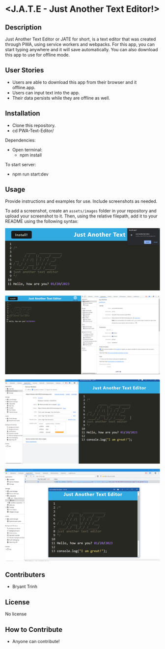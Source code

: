 # <J.A.T.E - Just Another Text Editor!>

## Description

  Just Another Text Editor or JATE for short, is a text editor that was created through PWA, using service workers and webpacks. For this app, you can start typing anywhere and it will save automatically. You can also download this app to use for offline mode.

## User Stories

- Users are able to download this app from their browser and it offline.app.  
- Users can input text into the app. 
- Their data persists while they are offline as well.

## Installation

- Clone this repository.
- cd PWA-Text-Editor/ 

Dependencies:
- Open terminal: 
   - npm install

To start server:
  - npm run start:dev

## Usage

Provide instructions and examples for use. Include screenshots as needed.

To add a screenshot, create an `assets/images` folder in your repository and upload your screenshot to it. Then, using the relative filepath, add it to your README using the following syntax:

 
![Picture of the text editor's functionality. User types "Hello, how are you 01/20/2023](./client/src/images/1st-picture.png)

![Picture of manifest for online.](./client/src/images/2nd-pic-manifest.png)

![Picture of the downloaded app along with showing service workers](./client/src/images/3rd-pic-app-sw.png)

![Picture of user showing the indexDb that was created with JATE. ](./client/src/images/4th-pipc-index-db.png)




## Contributers

- Bryant Trinh

## License

No license


## How to Contribute

- Anyone can contribute!
